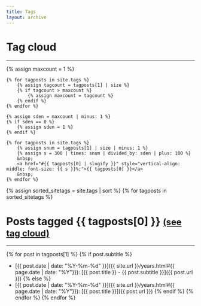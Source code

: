 ```yaml
---
title: Tags
layout: archive
---
```


# Tag cloud
---

<div class="cloud">
    {% assign maxcount = 1 %}

    {% for tagposts in site.tags %}
        {% assign tagcount = tagposts[1] | size %}
        {% if tagcount > maxcount %}
            {% assign maxcount = tagcount %}
        {% endif %}
    {% endfor %}

    {% assign sden = maxcount | minus: 1 %}
    {% if sden == 0 %}
        {% assign sden = 1 %}
    {% endif %}

    {% for tagposts in site.tags %}
        {% assign snum = tagposts[1] | size | minus: 1 %}
        {% assign s = 300 | times: snum | divided_by: sden | plus: 100 %}
        &nbsp;
        <a href="#{{ tagposts[0] | slugify }}" style="vertical-align: middle; font-size: {{ s }}%;">{{ tagposts[0] }}</a>
        &nbsp;
    {% endfor %}
</div>

{% assign sorted_sitetags = site.tags | sort %}
{% for tagposts in sorted_sitetags %}
<a id="{{ tagposts[0] | slugify }}">
# Posts tagged {{ tagposts[0] }} <small>[(see tag cloud)](#top)</small>
---

{% for post in tagposts[1] %}
{% if post.subtitle %}
* [{{ post.date | date: "%Y-%m-%d" }}]({{ site.url }}/years.html#{{ page.date | date: "%Y"}}): [{{ post.title }} - {{ post.subtitle }}]({{ post.url }})
{% else %}
* [{{ post.date | date: "%Y-%m-%d" }}]({{ site.url }}/years.html#{{ page.date | date: "%Y"}}): [{{ post.title }}]({{ post.url }})
{% endif %}
{% endfor %}
{% endfor %}

